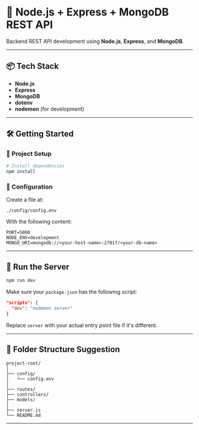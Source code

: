 
# 🚀 Node.js + Express + MongoDB REST API

Backend REST API development using **Node.js**, **Express**, and **MongoDB**.

---

## 📦 Tech Stack

- **Node.js**
- **Express**
- **MongoDB**
- **dotenv**
- **nodemon** (for development)

---

## 🛠️ Getting Started

### 📁 Project Setup

```bash
# Install dependencies
npm install
```

### 📄 Configuration

Create a file at:

```
./config/config.env
```

With the following content:

```env
PORT=5000
NODE_ENV=development
MONGO_URI=mongodb://<your-host-name>:27017/<your-db-name>
```

---

## 🚀 Run the Server

```bash
npm run dev
```

Make sure your `package.json` has the following script:

```json
"scripts": {
  "dev": "nodemon server"
}
```

Replace `server` with your actual entry point file if it's different.

---

## 📁 Folder Structure Suggestion

```
project-root/
│
├── config/
│   └── config.env
│
├── routes/
├── controllers/
├── models/
│
├── server.js
└── README.md
```

---
